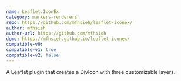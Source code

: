 ```yaml
---
name: Leaflet.IconEx
category: markers-renderers
repo: https://github.com/mfhsieh/leaflet-iconex/
author: mfhsieh
author-url: https://github.com/mfhsieh
demo: https://mfhsieh.github.io/leaflet-iconex/
compatible-v0:
compatible-v1: true
compatible-v2: false
---
```


A Leaflet plugin that creates a DivIcon with three customizable layers.